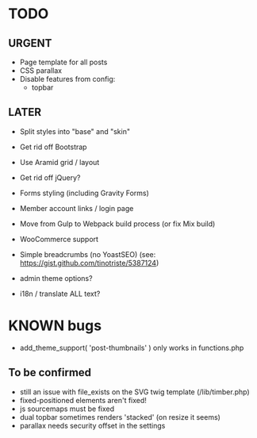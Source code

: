 # TODO

## URGENT

* Page template for all posts
* CSS parallax
* Disable features from config:
  * topbar

## LATER

* Split styles into "base" and "skin"
* Get rid off Bootstrap
* Use Aramid grid / layout
* Get rid off jQuery?
* Forms styling (including Gravity Forms)
* Member account links / login page
* Move from Gulp to Webpack build process (or fix Mix build)
* WooCommerce support

* Simple breadcrumbs (no YoastSEO) (see: https://gist.github.com/tinotriste/5387124)
* admin theme options?
* i18n / translate ALL text?

# KNOWN bugs

* add_theme_support( 'post-thumbnails' ) only works in functions.php

## To be confirmed

* still an issue with file_exists on the SVG twig template (/lib/timber.php)
* fixed-positioned elements aren't fixed!
* js sourcemaps must be fixed
* dual topbar sometimes renders 'stacked' (on resize it seems)
* parallax needs security offset in the settings
